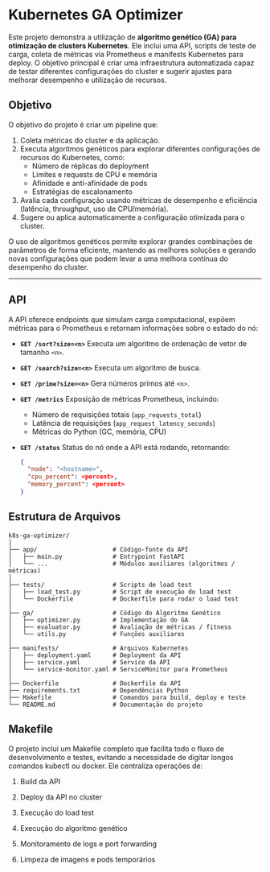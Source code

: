 # Kubernetes GA Optimizer

Este projeto demonstra a utilização de **algoritmo genético (GA) para otimização de clusters Kubernetes**. Ele inclui uma API, scripts de teste de carga, coleta de métricas via Prometheus e manifests Kubernetes para deploy. O objetivo principal é criar uma infraestrutura automatizada capaz de testar diferentes configurações do cluster e sugerir ajustes para melhorar desempenho e utilização de recursos.

## Objetivo

O objetivo do projeto é criar um pipeline que:

1. Coleta métricas do cluster e da aplicação.
2. Executa algoritmos genéticos para explorar diferentes configurações de recursos do Kubernetes, como:
   - Número de réplicas do deployment
   - Limites e requests de CPU e memória
   - Afinidade e anti-afinidade de pods
   - Estratégias de escalonamento
3. Avalia cada configuração usando métricas de desempenho e eficiência (latência, throughput, uso de CPU/memória).
4. Sugere ou aplica automaticamente a configuração otimizada para o cluster.

O uso de algoritmos genéticos permite explorar grandes combinações de parâmetros de forma eficiente, mantendo as melhores soluções e gerando novas configurações que podem levar a uma melhora contínua do desempenho do cluster.

---

## API

A API oferece endpoints que simulam carga computacional, expõem métricas para o Prometheus e retornam informações sobre o estado do nó:

- **`GET /sort?size=<n>`**
  Executa um algoritmo de ordenação de vetor de tamanho `<n>`.

- **`GET /search?size=<n>`**
  Executa um algoritmo de busca.

- **`GET /prime?size=<n>`**
  Gera números primos até `<n>`.

- **`GET /metrics`**
  Exposição de métricas Prometheus, incluindo:
  - Número de requisições totais (`app_requests_total`)
  - Latência de requisições (`app_request_latency_seconds`)
  - Métricas do Python (GC, memória, CPU)

- **`GET /status`**
  Status do nó onde a API está rodando, retornando:

  ```json
  {
    "node": "<hostname>",
    "cpu_percent": <percent>,
    "memory_percent": <percent>
  }

## Estrutura de Arquivos

 ```
k8s-ga-optimizer/
│
├── app/                     # Código-fonte da API
│   ├── main.py              # Entrypoint FastAPI
│   └── ...                  # Módulos auxiliares (algoritmos / métricas)
│
├── tests/                   # Scripts de load test
│   ├── load_test.py         # Script de execução do load test
│   └── Dockerfile           # Dockerfile para rodar o load test
│
├── ga/                      # Código do Algoritmo Genético
│   ├── optimizer.py         # Implementação do GA
│   ├── evaluator.py         # Avaliação de métricas / fitness
│   └── utils.py             # Funções auxiliares
│
├── manifests/               # Arquivos Kubernetes
│   ├── deployment.yaml      # Deployment da API
│   ├── service.yaml         # Service da API
│   └── service-monitor.yaml # ServiceMonitor para Prometheus
│
├── Dockerfile               # Dockerfile da API
├── requirements.txt         # Dependências Python
├── Makefile                 # Comandos para build, deploy e teste
└── README.md                # Documentação do projeto
 ```

## Makefile

O projeto inclui um Makefile completo que facilita todo o fluxo de desenvolvimento e testes, evitando a necessidade de digitar longos comandos kubectl ou docker. Ele centraliza operações de:

1. Build da API

2. Deploy da API no cluster

3. Execução do load test

4. Execução do algoritmo genético

5. Monitoramento de logs e port forwarding

6. Limpeza de imagens e pods temporários


